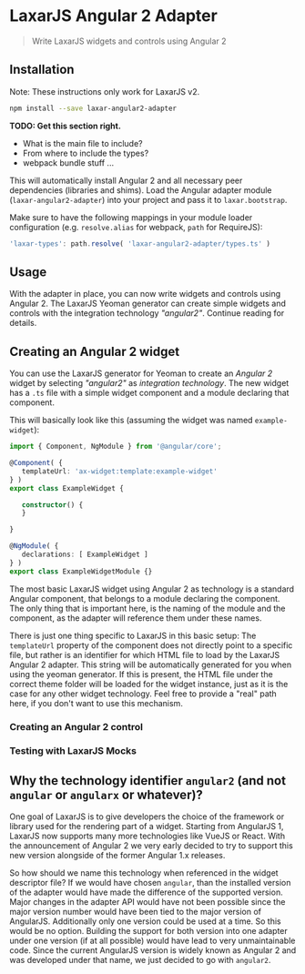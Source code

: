 # LaxarJS Angular 2 Adapter

> Write LaxarJS widgets and controls using Angular 2


## Installation

Note: These instructions only work for LaxarJS v2.


```sh
npm install --save laxar-angular2-adapter
```

**TODO: Get this section right.**
- What is the main file to include?
- From where to include the types?
- webpack bundle stuff ...

This will automatically install Angular 2 and all necessary peer dependencies (libraries and shims).
Load the Angular adapter module (`laxar-angular2-adapter`) into your project and pass it to `laxar.bootstrap`.

Make sure to have the following mappings in your module loader configuration (e.g. `resolve.alias` for webpack, `path` for RequireJS):

```js
'laxar-types': path.resolve( 'laxar-angular2-adapter/types.ts' )
```

## Usage

With the adapter in place, you can now write widgets and controls using Angular 2.
The LaxarJS Yeoman generator can create simple widgets and controls with the integration technology _"angular2"_.
Continue reading for details.

## Creating an Angular 2 widget

You can use the LaxarJS generator for Yeoman to create an _Angular 2_ widget by selecting _"angular2"_ as _integration technology_.
The new widget has a `.ts` file with a simple widget component and a module declaring that component.

This will basically look like this (assuming the widget was named `example-widget`):
```typescript
import { Component, NgModule } from '@angular/core';

@Component( {
   templateUrl: 'ax-widget:template:example-widget'
} )
export class ExampleWidget {

   constructor() {
   }

}

@NgModule( {
   declarations: [ ExampleWidget ]
} )
export class ExampleWidgetModule {}
```

The most basic LaxarJS widget using Angular 2 as technology is a standard Angular component, that belongs to a module declaring the component.
The only thing that is important here, is the naming of the module and the component, as the adapter will reference them under these names.

There is just one thing specific to LaxarJS in this basic setup:
The `templateUrl` property of the component does not directly point to a specific file, but rather is an identifier for which HTML file to load by the LaxarJS Angular 2 adapter.
This string will be automatically generated for you when using the yeoman generator.
If this is present, the HTML file under the correct theme folder will be loaded for the widget instance, just as it is the case for any other widget technology.
Feel free to provide a "real" path here, if you don't want to use this mechanism.


### Creating an Angular 2 control

### Testing with LaxarJS Mocks

## Why the technology identifier `angular2` (and not `angular` or `angularx` or whatever)?

One goal of LaxarJS is to give developers the choice of the framework or library used for the rendering part of a widget.
Starting from AngularJS 1, LaxarJS now supports many more technologies like VueJS or React.
With the announcement of Angular 2 we very early decided to try to support this new version alongside of the former Angular 1.x releases.

So how should we name this technology when referenced in the widget descriptor file?
If we would have chosen `angular`, than the installed version of the adapter would have made the difference of the supported version.
Major changes in the adapter API would have not been possible since the major version number would have been tied to the major version of AngularJS.
Additionally only one version could be used at a time.
So this would be no option.
Building the support for both version into one adapter under one version (if at all possible) would have lead to very unmaintainable code.
Since the current AngularJS version is widely known as Angular 2 and was developed under that name, we just decided to go with `angular2`.

